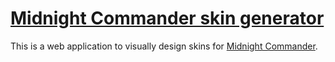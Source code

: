 # [Midnight Commander skin generator](http://yurikhan.github.io/mcskin)

This is a web application to visually design skins for [Midnight Commander][mc].

[mc]: http://www.midnight-commander.org/
